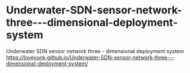# Underwater-SDN-sensor-network-three---dimensional-deployment-system
Underwater SDN sensor network three - dimensional deployment system
https://loveyunk.github.io/Underwater-SDN-sensor-network-three---dimensional-deployment-system/
